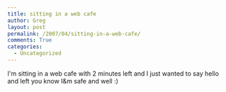 ```yaml
---
title: sitting in a web cafe
author: Greg
layout: post
permalink: /2007/04/sitting-in-a-web-cafe/
comments: True
categories:
  - Uncategorized
---
```

I'm sitting in a web cafe with 2 minutes left and I just wanted to say hello and left you know I&m safe and well :)